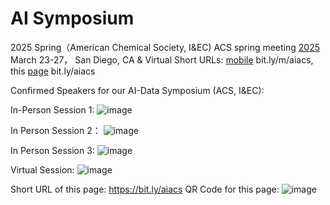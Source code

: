# AI Symposium
2025 Spring（American Chemical Society, I&amp;EC) ACS spring meeting [2025](https://www.acs.org/meetings/acs-meetings/spring.html) March 23-27， San Diego, CA & Virtual
Short URLs: [mobile](https://bit.ly/m/aiacs) bit.ly/m/aiacs, this [page](https://bit.ly/aiacs) bit.ly/aiacs 

Confirmed Speakers for our AI-Data Symposium (ACS, I&EC):

In-Person Session 1:
![image](https://github.com/user-attachments/assets/60497bde-3373-417b-b4f1-000d533658cd)


In Person Session 2：
![image](https://github.com/user-attachments/assets/2984c5b0-c20b-4d2f-b205-0a3e3d3e6a73)


In Person Session 3:
![image](https://github.com/user-attachments/assets/bdbb95a8-1a3a-4782-8f2c-827725825ea1)


Virtual Session:
![image](https://github.com/user-attachments/assets/03a7ef6f-101c-4065-a45f-2d72c1927d93)

Short URL of this page: https://bit.ly/aiacs
QR Code for this page:
![image](https://github.com/user-attachments/assets/d108dc94-60b5-4428-9ac2-baedb9b34759)


